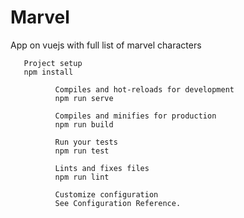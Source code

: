 # Marvel
App on vuejs with full list of marvel characters


       Project setup
       npm install

              Compiles and hot-reloads for development
              npm run serve

              Compiles and minifies for production
              npm run build

              Run your tests
              npm run test

              Lints and fixes files
              npm run lint

              Customize configuration
              See Configuration Reference.
